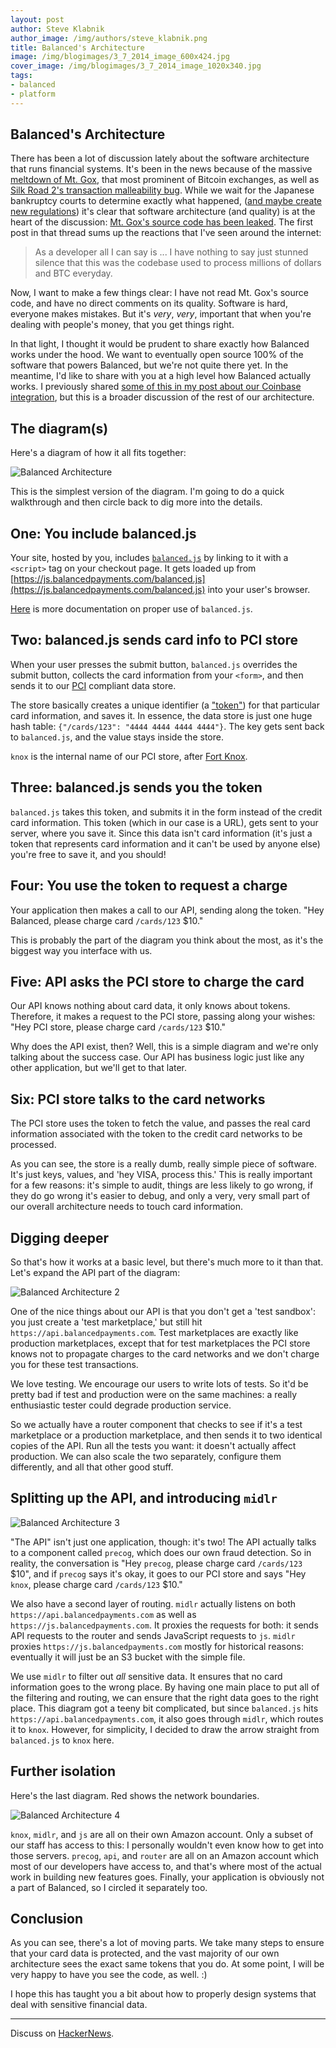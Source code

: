 ```yaml
---
layout: post
author: Steve Klabnik
author_image: /img/authors/steve_klabnik.png
title: Balanced's Architecture
image: /img/blogimages/3_7_2014_image_600x424.jpg
cover_image: /img/blogimages/3_7_2014_image_1020x340.jpg
tags:
- balanced
- platform
---
```


## Balanced's Architecture

There has been a lot of discussion lately about the software architecture
that runs financial systems. It's been in the news because of the massive
[meltdown of Mt. Gox](http://www.wired.com/wiredenterprise/2014/03/bitcoin-exchange/),
that most prominent of Bitcoin exchanges, as well as [Silk Road 2's transaction malleability
bug](http://www.forbes.com/sites/andygreenberg/2014/02/13/silk-road-2-0-hacked-using-bitcoin-bug-all-its-funds-stolen/).
While we wait for the Japanese bankruptcy courts to determine exactly what happened, ([and maybe create new regulations](http://online.wsj.com/news/articles/SB10001424052702303630904579419862242970416?mg=reno64-wsj&url=http%3A%2F%2Fonline.wsj.com%2Farticle%2FSB10001424052702303630904579419862242970416.html))
it's clear that software architecture (and quality) is at the heart of the
discussion: [Mt. Gox's source code has been leaked](https://bitcointalk.org/index.php?topic=498522.0;all).
The first post in that thread sums up the reactions that I've seen around the internet:

> As a developer all I can say is ...
> I have nothing to say just stunned silence that this was the codebase used to process millions
> of dollars and BTC everyday.

Now, I want to make a few things clear: I have not read Mt. Gox's source code, and have no direct
comments on its quality. Software is hard, everyone makes mistakes. But it's _very_, _very_, important
that when you're dealing with people's money, that you get things right.

In that light, I thought it would be prudent to share exactly how Balanced works under the hood.
We want to eventually open source 100% of the software that powers Balanced, but we're not quite
there yet. In the meantime, I'd like to share with you at a high level how Balanced actually works.
I previously shared [some of this in my post about our Coinbase integration](/more-details-about-bitcoin/), 
but this is a broader discussion of the rest of our architecture.

## The diagram(s)

Here's a diagram of how it all fits together:

![Balanced Architecture](/img/blogimages/balanced_arch_1.jpg)

This is the simplest version of the diagram. I'm going to do a quick walkthrough and then circle back to dig more into the details.

## One: You include balanced.js

Your site, hosted by you, includes [`balanced.js`](https://github.com/balanced/balanced-js/) by linking to it with a `<script>` tag on your checkout page. It gets loaded up from [https://js.balancedpayments.com/balanced.js](https://js.balancedpayments.com/balanced.js) into your user's browser.

[Here](https://docs.balancedpayments.com/1.1/guides/balanced-js/) is more documentation on proper use of `balanced.js`.

## Two: balanced.js sends card info to PCI store

When your user presses the submit button, `balanced.js` overrides the submit button, collects the card information from your `<form>`, and then sends it to our [PCI](https://www.pcisecuritystandards.org/) compliant data store.

The store basically creates a unique identifier (a ["token"](http://en.wikipedia.org/wiki/Tokenization_(data_security))) for that particular card information, and saves it. In essence, the data store is just one huge hash table: `{"/cards/123": "4444 4444 4444 4444"}`. The key gets sent back to `balanced.js`, and the value stays inside the store.

`knox` is the internal name of our PCI store, after [Fort Knox](http://www.knox.army.mil/).

## Three: balanced.js sends you the token

`balanced.js` takes this token, and submits it in the form instead of the credit card information. This token (which in our case is a URL), gets sent to your server, where you save it. Since this data isn't card information (it's just a token that represents card information and it can't be used by anyone else) you're free to save it, and you should! 

## Four: You use the token to request a charge

Your application then makes a call to our API, sending along the token. "Hey Balanced, please charge card `/cards/123` $10."

This is probably the part of the diagram you think about the most, as it's the biggest way you interface with us.

## Five: API asks the PCI store to charge the card

Our API knows nothing about card data, it only knows about tokens. Therefore, it makes a request to the PCI store, passing along your wishes: "Hey PCI store, please charge card `/cards/123` $10."

Why does the API exist, then? Well, this is a simple diagram and we're only talking about the success case. Our API has business logic just like any other application, but we'll get to that later.

## Six: PCI store talks to the card networks

The PCI store uses the token to fetch the value, and passes the real card information associated with the token to the credit card networks to be processed.

As you can see, the store is a really dumb, really simple piece of software. It's just keys, values, and 'hey VISA, process this.' This is really important for a few reasons: it's simple to audit, things are less likely to go wrong, if they do go wrong it's easier to debug, and only a very, very small part of our overall architecture needs to touch card information.

## Digging deeper

So that's how it works at a basic level, but there's much more to it than that. Let's expand the API part of the diagram:

![Balanced Architecture 2](/img/blogimages/balanced_arch_2.jpg)

One of the nice things about our API is that you don't get a 'test sandbox': you just create a 'test marketplace,' but still hit `https://api.balancedpayments.com`. Test marketplaces are exactly like production marketplaces, except that for test marketplaces the PCI store knows not to propagate charges to the card networks and we don't charge you for these test transactions.

We love testing. We encourage our users to write lots of tests. So it'd be pretty bad if test and production were on the same machines: a really enthusiastic tester could degrade production service.

So we actually have a router component that checks to see if it's a test marketplace or a production marketplace, and then sends it to two identical copies of the API. Run all the tests you want: it doesn't actually affect production. We can also scale the two separately, configure them differently, and all that other good stuff.

## Splitting up the API, and introducing `midlr`

![Balanced Architecture 3](/img/blogimages/balanced_arch_3.jpg)

"The API" isn't just one application, though: it's two! The API actually talks to a component called `precog`, which does our own fraud detection. So in reality, the conversation is "Hey `precog`, please charge card `/cards/123` $10", and if  `precog` says it's okay, it goes to our PCI store and says "Hey `knox`, please charge card `/cards/123` $10." 

We also have a second layer of routing. `midlr` actually listens on both `https://api.balancedpayments.com` as well as `https://js.balancedpayments.com`. It proxies the requests for both: it sends API requests to the router and sends JavaScript requests to `js`. `midlr` proxies `https://js.balancedpayments.com` mostly for historical reasons: eventually it will just be an S3 bucket with the simple file.

We use `midlr` to filter out _all_ sensitive data. It ensures that no card information goes to the wrong place. By having one main place to put all of the filtering and routing, we can ensure that the right data goes to the right place. This diagram got a teeny bit complicated, but since `balanced.js` hits `https://api.balancedpayments.com`, it also goes through `midlr`, which routes it to `knox`. However, for simplicity, I decided to draw the arrow straight from `balanced.js` to `knox` here.

## Further isolation

Here's the last diagram. Red shows the network boundaries.

![Balanced Architecture 4](/img/blogimages/balanced_arch_4.jpg)

`knox`, `midlr`, and `js` are all on their own Amazon account. Only a subset of our staff has access to this: I personally wouldn't even know how to get into those servers. `precog`, `api`, and `router` are all on an Amazon account which most of our developers have access to, and that's where most of the actual work in building new features goes. Finally, your application is obviously not a part of Balanced, so I circled it separately too.

## Conclusion

As you can see, there's a lot of moving parts. We take many steps to ensure
that your card data is protected, and the vast majority of our own architecture sees
the exact same tokens that you do. At some point, I will be very happy to have you
see the code, as well. :)

I hope this has taught you a bit about how to properly design systems that deal with
sensitive financial data.

---

Discuss on [HackerNews](https://news.ycombinator.com/item?id=7362442).
